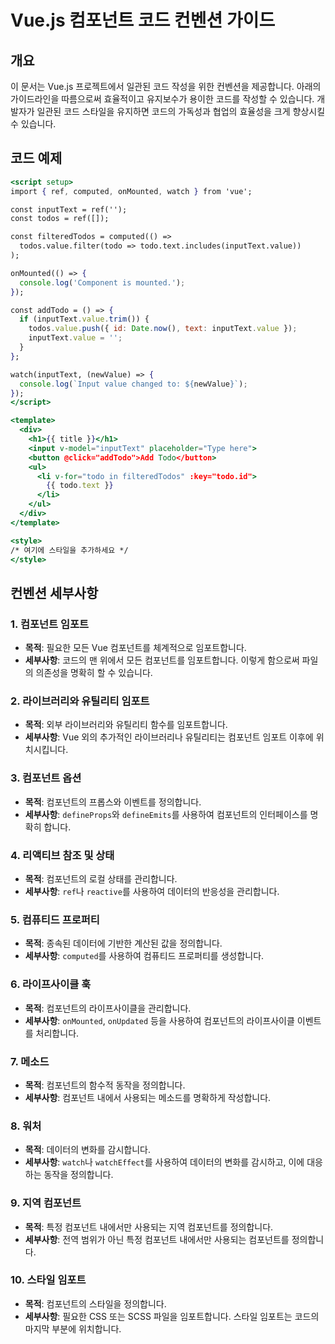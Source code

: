 # **Vue.js 컴포넌트 코드 컨벤션 가이드**

## **개요**

이 문서는 Vue.js 프로젝트에서 일관된 코드 작성을 위한 컨벤션을 제공합니다. 아래의 가이드라인을 따름으로써 효율적이고 유지보수가 용이한 코드를 작성할 수 있습니다. 개발자가 일관된 코드 스타일을 유지하면 코드의 가독성과 협업의 효율성을 크게 향상시킬 수 있습니다.

## **코드 예제**

```jsx
<script setup>
import { ref, computed, onMounted, watch } from 'vue';

const inputText = ref('');
const todos = ref([]);

const filteredTodos = computed(() =>
  todos.value.filter(todo => todo.text.includes(inputText.value))
);

onMounted(() => {
  console.log('Component is mounted.');
});

const addTodo = () => {
  if (inputText.value.trim()) {
    todos.value.push({ id: Date.now(), text: inputText.value });
    inputText.value = '';
  }
};

watch(inputText, (newValue) => {
  console.log(`Input value changed to: ${newValue}`);
});
</script>

<template>
  <div>
    <h1>{{ title }}</h1>
    <input v-model="inputText" placeholder="Type here">
    <button @click="addTodo">Add Todo</button>
    <ul>
      <li v-for="todo in filteredTodos" :key="todo.id">
        {{ todo.text }}
      </li>
    </ul>
  </div>
</template>

<style>
/* 여기에 스타일을 추가하세요 */
</style>
```

## **컨벤션 세부사항**

### **1. 컴포넌트 임포트**

- **목적**: 필요한 모든 Vue 컴포넌트를 체계적으로 임포트합니다.
- **세부사항**: 코드의 맨 위에서 모든 컴포넌트를 임포트합니다. 이렇게 함으로써 파일의 의존성을 명확히 할 수 있습니다.

### **2. 라이브러리와 유틸리티 임포트**

- **목적**: 외부 라이브러리와 유틸리티 함수를 임포트합니다.
- **세부사항**: Vue 외의 추가적인 라이브러리나 유틸리티는 컴포넌트 임포트 이후에 위치시킵니다.

### **3. 컴포넌트 옵션**

- **목적**: 컴포넌트의 프롭스와 이벤트를 정의합니다.
- **세부사항**: `defineProps`와 `defineEmits`를 사용하여 컴포넌트의 인터페이스를 명확히 합니다.

### **4. 리액티브 참조 및 상태**

- **목적**: 컴포넌트의 로컬 상태를 관리합니다.
- **세부사항**: `ref`나 `reactive`를 사용하여 데이터의 반응성을 관리합니다.

### **5. 컴퓨티드 프로퍼티**

- **목적**: 종속된 데이터에 기반한 계산된 값을 정의합니다.
- **세부사항**: `computed`를 사용하여 컴퓨티드 프로퍼티를 생성합니다.

### **6. 라이프사이클 훅**

- **목적**: 컴포넌트의 라이프사이클을 관리합니다.
- **세부사항**: `onMounted`, `onUpdated` 등을 사용하여 컴포넌트의 라이프사이클 이벤트를 처리합니다.

### **7. 메소드**

- **목적**: 컴포넌트의 함수적 동작을 정의합니다.
- **세부사항**: 컴포넌트 내에서 사용되는 메소드를 명확하게 작성합니다.

### **8. 워처**

- **목적**: 데이터의 변화를 감시합니다.
- **세부사항**: `watch`나 `watchEffect`를 사용하여 데이터의 변화를 감시하고, 이에 대응하는 동작을 정의합니다.

### **9. 지역 컴포넌트**

- **목적**: 특정 컴포넌트 내에서만 사용되는 지역 컴포넌트를 정의합니다.
- **세부사항**: 전역 범위가 아닌 특정 컴포넌트 내에서만 사용되는 컴포넌트를 정의합니다.

### **10. 스타일 임포트**

- **목적**: 컴포넌트의 스타일을 정의합니다.
- **세부사항**: 필요한 CSS 또는 SCSS 파일을 임포트합니다. 스타일 임포트는 코드의 마지막 부분에 위치합니다.
